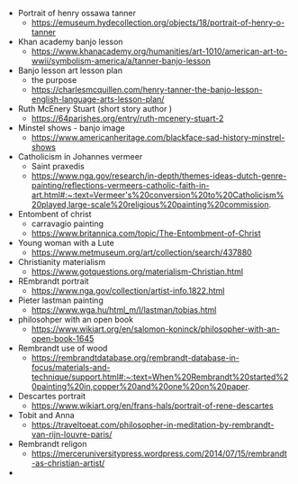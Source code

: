 - Portrait of henry ossawa tanner
	- https://emuseum.hydecollection.org/objects/18/portrait-of-henry-o-tanner
- Khan academy banjo lesson
	- https://www.khanacademy.org/humanities/art-1010/american-art-to-wwii/symbolism-america/a/tanner-banjo-lesson
- Banjo lesson art lesson plan
	- the purpose 
	- https://charlesmcquillen.com/henry-tanner-the-banjo-lesson-english-language-arts-lesson-plan/
- Ruth McEnery Stuart (short story author )
	- https://64parishes.org/entry/ruth-mcenery-stuart-2
- Minstel shows - banjo image
	- https://www.americanheritage.com/blackface-sad-history-minstrel-shows
- Catholicism in Johannes vermeer
	- Saint praxedis
	- https://www.nga.gov/research/in-depth/themes-ideas-dutch-genre-painting/reflections-vermeers-catholic-faith-in-art.html#:~:text=Vermeer's%20conversion%20to%20Catholicism%20played,large-scale%20religious%20painting%20commission.
- Entombent of christ
	- carravagio painting
	- https://www.britannica.com/topic/The-Entombment-of-Christ
- Young woman with a Lute
	- https://www.metmuseum.org/art/collection/search/437880
- Christianity materialism 
	- https://www.gotquestions.org/materialism-Christian.html
- REmbrandt portrait
	- https://www.nga.gov/collection/artist-info.1822.html
- Pieter lastman painting
	- https://www.wga.hu/html_m/l/lastman/tobias.html
- philosohper with an open book
	- https://www.wikiart.org/en/salomon-koninck/philosopher-with-an-open-book-1645
- Rembrandt use of wood
	- https://rembrandtdatabase.org/rembrandt-database-in-focus/materials-and-technique/support.html#:~:text=When%20Rembrandt%20started%20painting%20in,copper%20and%20one%20on%20paper.
- Descartes portrait
	- https://www.wikiart.org/en/frans-hals/portrait-of-rene-descartes
- Tobit and Anna 
	- https://traveltoeat.com/philosopher-in-meditation-by-rembrandt-van-rijn-louvre-paris/
- Rembrandt religon
	- https://merceruniversitypress.wordpress.com/2014/07/15/rembrandt-as-christian-artist/
-